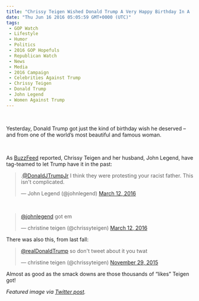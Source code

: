 ```yaml
---
title: "Chrissy Teigen Wished Donald Trump A Very Happy Birthday In A ‘Monumental’ Way"
date: "Thu Jun 16 2016 05:05:59 GMT+0000 (UTC)"
tags: 
 - GOP Watch
 - Lifestyle
 - Humor
 - Politics
 - 2016 GOP Hopefuls
 - Republican Watch
 - News
 - Media
 - 2016 Campaign
 - Celebrities Against Trump
 - Chrissy Teigen
 - Donald Trump
 - John Legend
 - Women Against Trump
---
```

<p><!--OffDef--><br>
<!--Ads1--></p><p>Yesterday, Donald Trump got just the kind of birthday wish he deserved &#x2013; and from one of the world&#x2019;s most beautiful and famous woman.</p><p>&#xA0;</p><p>As <a href="https://www.buzzfeed.com/krystieyandoli/chrissy-teigen-really-wants-donald-trump-to-have-a-happy-bir?utm_term=.htWNKYwjw#.qlL07m6B6" onclick="__gaTracker(&apos;send&apos;, &apos;event&apos;, &apos;outbound-article&apos;, &apos;https://www.buzzfeed.com/krystieyandoli/chrissy-teigen-really-wants-donald-trump-to-have-a-happy-bir?utm_term=.htWNKYwjw#.qlL07m6B6&apos;, &apos;BuzzFeed&apos;);" target="_blank">BuzzFeed</a> reported, Chrissy&#xA0;Teigen and her husband, John Legend, have tag-teamed to let Trump have it in the past:</p><blockquote class="twitter-tweet" data-width="500"><p lang="en" dir="ltr">.<a href="https://twitter.com/DonaldJTrumpJr" onclick="__gaTracker(&apos;send&apos;, &apos;event&apos;, &apos;outbound-article&apos;, &apos;https://twitter.com/DonaldJTrumpJr&apos;, &apos;@DonaldJTrumpJr&apos;);">@DonaldJTrumpJr</a> I think they were protesting your racist father. This isn&apos;t complicated.</p>
<p>&#x2014; John Legend (@johnlegend) <a href="https://twitter.com/johnlegend/status/708482619093028864" onclick="__gaTracker(&apos;send&apos;, &apos;event&apos;, &apos;outbound-article&apos;, &apos;https://twitter.com/johnlegend/status/708482619093028864&apos;, &apos;March 12, 2016&apos;);">March 12, 2016</a></p></blockquote><p><script async src="//platform.twitter.com/widgets.js" charset="utf-8"></script></p><p>&#xA0;</p><blockquote class="twitter-tweet" data-width="500"><p lang="en" dir="ltr"><a href="https://twitter.com/johnlegend" onclick="__gaTracker(&apos;send&apos;, &apos;event&apos;, &apos;outbound-article&apos;, &apos;https://twitter.com/johnlegend&apos;, &apos;@johnlegend&apos;);">@johnlegend</a> got em</p>
<p>&#x2014; christine teigen (@chrissyteigen) <a href="https://twitter.com/chrissyteigen/status/708491500053639168" onclick="__gaTracker(&apos;send&apos;, &apos;event&apos;, &apos;outbound-article&apos;, &apos;https://twitter.com/chrissyteigen/status/708491500053639168&apos;, &apos;March 12, 2016&apos;);">March 12, 2016</a></p></blockquote><p><script async src="//platform.twitter.com/widgets.js" charset="utf-8"></script></p><p>There was also this, from last fall:</p><blockquote class="twitter-tweet" data-width="500"><p lang="en" dir="ltr"><a href="https://twitter.com/realDonaldTrump" onclick="__gaTracker(&apos;send&apos;, &apos;event&apos;, &apos;outbound-article&apos;, &apos;https://twitter.com/realDonaldTrump&apos;, &apos;@realDonaldTrump&apos;);">@realDonaldTrump</a> so don&apos;t tweet about it you twat</p>
<p>&#x2014; christine teigen (@chrissyteigen) <a href="https://twitter.com/chrissyteigen/status/671083274333220864" onclick="__gaTracker(&apos;send&apos;, &apos;event&apos;, &apos;outbound-article&apos;, &apos;https://twitter.com/chrissyteigen/status/671083274333220864&apos;, &apos;November 29, 2015&apos;);">November 29, 2015</a></p></blockquote><p><script async src="//platform.twitter.com/widgets.js" charset="utf-8"></script></p><p>Almost as good as the smack downs are those thousands of &#x201C;likes&#x201D; Teigen got!</p><p><em>Featured image via <a href="https://twitter.com/chrissyteigen/status/671083274333220864?ref_src=twsrc%5Etfw" onclick="__gaTracker(&apos;send&apos;, &apos;event&apos;, &apos;outbound-article&apos;, &apos;https://twitter.com/chrissyteigen/status/671083274333220864?ref_src=twsrc%5Etfw&apos;, &apos;Twitter post&apos;);">Twitter post</a>.&#xA0;</em></p>